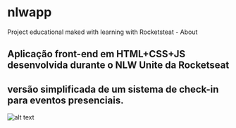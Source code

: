 # nlwapp
 Project educational maked with learning with Rocketsteat - About

## Aplicação front-end em HTML+CSS+JS desenvolvida durante o NLW Unite da Rocketseat 

##  versão simplificada de um sistema de check-in para eventos presenciais.
![alt text](image.png)